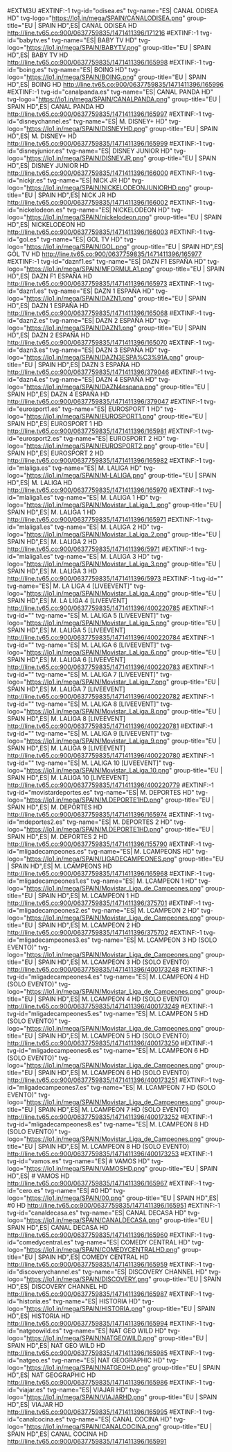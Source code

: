 #EXTM3U
#EXTINF:-1 tvg-id="odisea.es" tvg-name="ES| CANAL ODISEA HD" tvg-logo="https://lo1.in/mega/SPAIN/CANALODISEA.png" group-title="EU | SPAIN HD",ES| CANAL ODISEA HD
http://line.tv65.co:900/0637759835/1471411396/171216
#EXTINF:-1 tvg-id="babytv.es" tvg-name="ES| BABY TV HD" tvg-logo="https://lo1.in/mega/SPAIN/BABYTV.png" group-title="EU | SPAIN HD",ES| BABY TV HD
http://line.tv65.co:900/0637759835/1471411396/165998
#EXTINF:-1 tvg-id="boing.es" tvg-name="ES| BOING HD" tvg-logo="https://lo1.in/mega/SPAIN/BOING.png" group-title="EU | SPAIN HD",ES| BOING HD
http://line.tv65.co:900/0637759835/1471411396/165996
#EXTINF:-1 tvg-id="canalpanda.es" tvg-name="ES| CANAL PANDA HD" tvg-logo="https://lo1.in/mega/SPAIN/CANALPANDA.png" group-title="EU | SPAIN HD",ES| CANAL PANDA HD
http://line.tv65.co:900/0637759835/1471411396/165997
#EXTINF:-1 tvg-id="disneychannel.es" tvg-name="ES| M. DISNEY+ HD" tvg-logo="https://lo1.in/mega/SPAIN/DISNEYHD.png" group-title="EU | SPAIN HD",ES| M. DISNEY+ HD
http://line.tv65.co:900/0637759835/1471411396/165999
#EXTINF:-1 tvg-id="disneyjunior.es" tvg-name="ES| DISNEY JUNIOR HD" tvg-logo="https://lo1.in/mega/SPAIN/DISNEYJR.png" group-title="EU | SPAIN HD",ES| DISNEY JUNIOR HD
http://line.tv65.co:900/0637759835/1471411396/166000
#EXTINF:-1 tvg-id="nickjr.es" tvg-name="ES| NICK JR HD" tvg-logo="https://lo1.in/mega/SPAIN/NICKELODEONJUNIORHD.png" group-title="EU | SPAIN HD",ES| NICK JR HD
http://line.tv65.co:900/0637759835/1471411396/166002
#EXTINF:-1 tvg-id="nickelodeon.es" tvg-name="ES| NICKELODEON HD" tvg-logo="https://lo1.in/mega/SPAIN/nickelodeon.png" group-title="EU | SPAIN HD",ES| NICKELODEON HD
http://line.tv65.co:900/0637759835/1471411396/166003
#EXTINF:-1 tvg-id="gol.es" tvg-name="ES| GOL TV HD" tvg-logo="https://lo1.in/mega/SPAIN/GOL.png" group-title="EU | SPAIN HD",ES| GOL TV HD
http://line.tv65.co:900/0637759835/1471411396/165977
#EXTINF:-1 tvg-id="daznf1.es" tvg-name="ES| DAZN F1 ESPAÑA HD" tvg-logo="https://lo1.in/mega/SPAIN/MFORMULA1.png" group-title="EU | SPAIN HD",ES| DAZN F1 ESPAÑA HD
http://line.tv65.co:900/0637759835/1471411396/165973
#EXTINF:-1 tvg-id="dazn1.es" tvg-name="ES| DAZN 1 ESPAÑA HD" tvg-logo="https://lo1.in/mega/SPAIN/DAZN1.png" group-title="EU | SPAIN HD",ES| DAZN 1 ESPAÑA HD
http://line.tv65.co:900/0637759835/1471411396/165068
#EXTINF:-1 tvg-id="dazn2.es" tvg-name="ES| DAZN 2 ESPAÑA HD" tvg-logo="https://lo1.in/mega/SPAIN/DAZN1.png" group-title="EU | SPAIN HD",ES| DAZN 2 ESPAÑA HD
http://line.tv65.co:900/0637759835/1471411396/165070
#EXTINF:-1 tvg-id="dazn3.es" tvg-name="ES| DAZN 3 ESPAÑA HD" tvg-logo="https://lo1.in/mega/SPAIN/DAZN3ESPA%C3%91A.png" group-title="EU | SPAIN HD",ES| DAZN 3 ESPAÑA HD
http://line.tv65.co:900/0637759835/1471411396/379046
#EXTINF:-1 tvg-id="dazn4.es" tvg-name="ES| DAZN 4 ESPAÑA HD" tvg-logo="https://lo1.in/mega/SPAIN/DAZN4espana.png" group-title="EU | SPAIN HD",ES| DAZN 4 ESPAÑA HD
http://line.tv65.co:900/0637759835/1471411396/379047
#EXTINF:-1 tvg-id="eurosport1.es" tvg-name="ES| EUROSPORT 1 HD" tvg-logo="https://lo1.in/mega/SPAIN/EUROSPORT1.png" group-title="EU | SPAIN HD",ES| EUROSPORT 1 HD
http://line.tv65.co:900/0637759835/1471411396/165981
#EXTINF:-1 tvg-id="eurosport2.es" tvg-name="ES| EUROSPORT 2 HD" tvg-logo="https://lo1.in/mega/SPAIN/EUROSPORT2.png" group-title="EU | SPAIN HD",ES| EUROSPORT 2 HD
http://line.tv65.co:900/0637759835/1471411396/165982
#EXTINF:-1 tvg-id="mlaliga.es" tvg-name="ES| M. LALIGA HD" tvg-logo="https://lo1.in/mega/SPAIN/M-LALIGA.png" group-title="EU | SPAIN HD",ES| M. LALIGA HD
http://line.tv65.co:900/0637759835/1471411396/165970
#EXTINF:-1 tvg-id="mlaliga1.es" tvg-name="ES| M. LALIGA 1 HD" tvg-logo="https://lo1.in/mega/SPAIN/Movistar_LaLiga_1_.png" group-title="EU | SPAIN HD",ES| M. LALIGA 1 HD
http://line.tv65.co:900/0637759835/1471411396/165971
#EXTINF:-1 tvg-id="mlaliga1.es" tvg-name="ES| M. LALIGA  2 HD" tvg-logo="https://lo1.in/mega/SPAIN/Movistar_LaLiga_2.png" group-title="EU | SPAIN HD",ES| M. LALIGA  2 HD
http://line.tv65.co:900/0637759835/1471411396/5971
#EXTINF:-1 tvg-id="mlaliga1.es" tvg-name="ES| M. LALIGA 3 HD" tvg-logo="https://lo1.in/mega/SPAIN/Movistar_LaLiga_3.png" group-title="EU | SPAIN HD",ES| M. LALIGA 3 HD
http://line.tv65.co:900/0637759835/1471411396/5973
#EXTINF:-1 tvg-id="" tvg-name="ES| M. LA LIGA 4 [LIVEEVENT]" tvg-logo="https://lo1.in/mega/SPAIN/Movistar_LaLiga_4.png" group-title="EU | SPAIN HD",ES| M. LA LIGA 4 [LIVEEVENT]
http://line.tv65.co:900/0637759835/1471411396/400220785
#EXTINF:-1 tvg-id="" tvg-name="ES| M. LALIGA 5 [LIVEEVENT]" tvg-logo="https://lo1.in/mega/SPAIN/Movistar_LaLiga_5.png" group-title="EU | SPAIN HD",ES| M. LALIGA 5 [LIVEEVENT]
http://line.tv65.co:900/0637759835/1471411396/400220784
#EXTINF:-1 tvg-id="" tvg-name="ES| M. LALIGA 6 [LIVEEVENT]" tvg-logo="https://lo1.in/mega/SPAIN/Movistar_LaLiga_6.png" group-title="EU | SPAIN HD",ES| M. LALIGA 6 [LIVEEVENT]
http://line.tv65.co:900/0637759835/1471411396/400220783
#EXTINF:-1 tvg-id="" tvg-name="ES| M. LALIGA 7 [LIVEEVENT]" tvg-logo="https://lo1.in/mega/SPAIN/Movistar_LaLiga_7.png" group-title="EU | SPAIN HD",ES| M. LALIGA 7 [LIVEEVENT]
http://line.tv65.co:900/0637759835/1471411396/400220782
#EXTINF:-1 tvg-id="" tvg-name="ES| M. LALIGA 8 [LIVEEVENT]" tvg-logo="https://lo1.in/mega/SPAIN/Movistar_LaLiga_8.png" group-title="EU | SPAIN HD",ES| M. LALIGA 8 [LIVEEVENT]
http://line.tv65.co:900/0637759835/1471411396/400220781
#EXTINF:-1 tvg-id="" tvg-name="ES| M. LALIGA 9 [LIVEEVENT]" tvg-logo="https://lo1.in/mega/SPAIN/Movistar_LaLiga_9.png" group-title="EU | SPAIN HD",ES| M. LALIGA 9 [LIVEEVENT]
http://line.tv65.co:900/0637759835/1471411396/400220780
#EXTINF:-1 tvg-id="" tvg-name="ES| M. LALIGA 10 [LIVEEVENT]" tvg-logo="https://lo1.in/mega/SPAIN/Movistar_LaLiga_10.png" group-title="EU | SPAIN HD",ES| M. LALIGA 10 [LIVEEVENT]
http://line.tv65.co:900/0637759835/1471411396/400220779
#EXTINF:-1 tvg-id="movistardeportes.es" tvg-name="ES| M. DEPORTES HD" tvg-logo="https://lo1.in/mega/SPAIN/M.DEPORTE1HD.png" group-title="EU | SPAIN HD",ES| M. DEPORTES HD
http://line.tv65.co:900/0637759835/1471411396/165974
#EXTINF:-1 tvg-id="mdeportes2.es" tvg-name="ES| M. DEPORTES 2 HD" tvg-logo="https://lo1.in/mega/SPAIN/M.DEPORTE1HD.png" group-title="EU | SPAIN HD",ES| M. DEPORTES 2 HD
http://line.tv65.co:900/0637759835/1471411396/155790
#EXTINF:-1 tvg-id="mligadecampeones.es" tvg-name="ES| M. LCAMPEONS HD" tvg-logo="https://lo1.in/mega/SPAIN/LIGADECAMPEONES.png" group-title="EU | SPAIN HD",ES| M. LCAMPEONS HD
http://line.tv65.co:900/0637759835/1471411396/165968
#EXTINF:-1 tvg-id="mligadecampeones1.es" tvg-name="ES| M. LCAMPEON 1 HD" tvg-logo="https://lo1.in/mega/SPAIN/Movistar_Liga_de_Campeones.png" group-title="EU | SPAIN HD",ES| M. LCAMPEON 1 HD
http://line.tv65.co:900/0637759835/1471411396/375701
#EXTINF:-1 tvg-id="mligadecampeones2.es" tvg-name="ES| M. LCAMPEON 2 HD" tvg-logo="https://lo1.in/mega/SPAIN/Movistar_Liga_de_Campeones.png" group-title="EU | SPAIN HD",ES| M. LCAMPEON 2 HD
http://line.tv65.co:900/0637759835/1471411396/375702
#EXTINF:-1 tvg-id="mligadecampeones3.es" tvg-name="ES| M. LCAMPEON 3 HD (SOLO EVENTO)" tvg-logo="https://lo1.in/mega/SPAIN/Movistar_Liga_de_Campeones.png" group-title="EU | SPAIN HD",ES| M. LCAMPEON 3 HD (SOLO EVENTO)
http://line.tv65.co:900/0637759835/1471411396/400173248
#EXTINF:-1 tvg-id="mligadecampeones4.es" tvg-name="ES| M. LCAMPEON 4 HD (SOLO EVENTO)" tvg-logo="https://lo1.in/mega/SPAIN/Movistar_Liga_de_Campeones.png" group-title="EU | SPAIN HD",ES| M. LCAMPEON 4 HD (SOLO EVENTO)
http://line.tv65.co:900/0637759835/1471411396/400173249
#EXTINF:-1 tvg-id="mligadecampeones5.es" tvg-name="ES| M. LCAMPEON 5 HD (SOLO EVENTO)" tvg-logo="https://lo1.in/mega/SPAIN/Movistar_Liga_de_Campeones.png" group-title="EU | SPAIN HD",ES| M. LCAMPEON 5 HD (SOLO EVENTO)
http://line.tv65.co:900/0637759835/1471411396/400173250
#EXTINF:-1 tvg-id="mligadecampeones6.es" tvg-name="ES| M. LCAMPEON 6 HD (SOLO EVENTO)" tvg-logo="https://lo1.in/mega/SPAIN/Movistar_Liga_de_Campeones.png" group-title="EU | SPAIN HD",ES| M. LCAMPEON 6 HD (SOLO EVENTO)
http://line.tv65.co:900/0637759835/1471411396/400173251
#EXTINF:-1 tvg-id="mligadecampeones7.es" tvg-name="ES| M. LCAMPEON 7 HD (SOLO EVENTO)" tvg-logo="https://lo1.in/mega/SPAIN/Movistar_Liga_de_Campeones.png" group-title="EU | SPAIN HD",ES| M. LCAMPEON 7 HD (SOLO EVENTO)
http://line.tv65.co:900/0637759835/1471411396/400173252
#EXTINF:-1 tvg-id="mligadecampeones8.es" tvg-name="ES| M. LCAMPEON 8 HD (SOLO EVENTO)" tvg-logo="https://lo1.in/mega/SPAIN/Movistar_Liga_de_Campeones.png" group-title="EU | SPAIN HD",ES| M. LCAMPEON 8 HD (SOLO EVENTO)
http://line.tv65.co:900/0637759835/1471411396/400173253
#EXTINF:-1 tvg-id="vamos.es" tvg-name="ES| # VAMOS HD" tvg-logo="https://lo1.in/mega/SPAIN/VAMOSHD.png" group-title="EU | SPAIN HD",ES| # VAMOS HD
http://line.tv65.co:900/0637759835/1471411396/165967
#EXTINF:-1 tvg-id="cero.es" tvg-name="ES| #0 HD" tvg-logo="https://lo1.in/mega/SPAIN/00.png" group-title="EU | SPAIN HD",ES| #0 HD
http://line.tv65.co:900/0637759835/1471411396/165951
#EXTINF:-1 tvg-id="canaldecasa.es" tvg-name="ES| CANAL DECASA HD" tvg-logo="https://lo1.in/mega/SPAIN/CANALDECASA.png" group-title="EU | SPAIN HD",ES| CANAL DECASA HD
http://line.tv65.co:900/0637759835/1471411396/165960
#EXTINF:-1 tvg-id="comedycentral.es" tvg-name="ES| COMEDY CENTRAL HD" tvg-logo="https://lo1.in/mega/SPAIN/COMEDYCENTRALHD.png" group-title="EU | SPAIN HD",ES| COMEDY CENTRAL HD
http://line.tv65.co:900/0637759835/1471411396/165959
#EXTINF:-1 tvg-id="discoverychannel.es" tvg-name="ES| DISCOVERY CHANNEL HD" tvg-logo="https://lo1.in/mega/SPAIN/DISCOVERY.png" group-title="EU | SPAIN HD",ES| DISCOVERY CHANNEL HD
http://line.tv65.co:900/0637759835/1471411396/165987
#EXTINF:-1 tvg-id="historia.es" tvg-name="ES| HISTORIA HD" tvg-logo="https://lo1.in/mega/SPAIN/HISTORIA.png" group-title="EU | SPAIN HD",ES| HISTORIA HD
http://line.tv65.co:900/0637759835/1471411396/165994
#EXTINF:-1 tvg-id="natgeowild.es" tvg-name="ES| NAT GEO WILD HD" tvg-logo="https://lo1.in/mega/SPAIN/NATGEOWILD.png" group-title="EU | SPAIN HD",ES| NAT GEO WILD HD
http://line.tv65.co:900/0637759835/1471411396/165985
#EXTINF:-1 tvg-id="natgeo.es" tvg-name="ES| NAT GEOGRAPHIC HD" tvg-logo="https://lo1.in/mega/SPAIN/NATGEOHD.png" group-title="EU | SPAIN HD",ES| NAT GEOGRAPHIC HD
http://line.tv65.co:900/0637759835/1471411396/165986
#EXTINF:-1 tvg-id="viajar.es" tvg-name="ES| VIAJAR HD" tvg-logo="https://lo1.in/mega/SPAIN/VIAJARHD.png" group-title="EU | SPAIN HD",ES| VIAJAR HD
http://line.tv65.co:900/0637759835/1471411396/165995
#EXTINF:-1 tvg-id="canalcocina.es" tvg-name="ES| CANAL COCINA HD" tvg-logo="https://lo1.in/mega/SPAIN/CANALCOCINA.png" group-title="EU | SPAIN HD",ES| CANAL COCINA HD
http://line.tv65.co:900/0637759835/1471411396/165991

